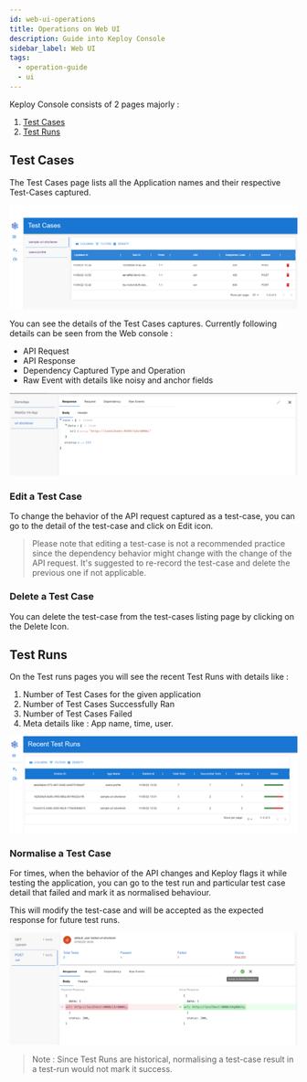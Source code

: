 ```yaml
---
id: web-ui-operations
title: Operations on Web UI
description: Guide into Keploy Console
sidebar_label: Web UI
tags:
  - operation-guide
  - ui
---
```


Keploy Console consists of 2 pages majorly :

1. [Test Cases](/docs/operation/web-ui-operations/#test-cases)
2. [Test Runs](/docs/operation/web-ui-operations/#test-runs)

## Test Cases

The Test Cases page lists all the Application names and their respective Test-Cases captured.

![test case page](../../static/img/test-case-page1.png)

You can see the details of the Test Cases captures. Currently following details can be seen from the Web console :

- API Request
- API Response
- Dependency Captured Type and Operation
- Raw Event with details like noisy and anchor fields

![test case detail](../../static/img/test-case-detail.png)

### Edit a Test Case

To change the behavior of the API request captured as a test-case, you can go to the detail of the test-case and click on Edit icon.

> Please note that editing a test-case is not a recommended practice since the dependency behavior might change with the change
> of the API request. It's suggested to re-record the test-case and delete the previous one if not applicable.

### Delete a Test Case

You can delete the test-case from the test-cases listing page by clicking on the Delete Icon.

## Test Runs

On the Test runs pages you will see the recent Test Runs with details like :

1. Number of Test Cases for the given application
2. Number of Test Cases Successfully Ran
3. Number of Test Cases Failed
4. Meta details like : App name, time, user.

![test run page](../../static/img/test-run-page1.png)

### Normalise a Test Case

For times, when the behavior of the API changes and Keploy flags it while testing the application, you can
go to the test run and particular test case detail that failed and mark it as normalised behaviour.

This will modify the test-case and will be accepted as the expected response for future test runs.

![normalise](../../static/img/normalise-test-case.png)

> Note : Since Test Runs are historical, normalising a test-case result in a test-run would not mark it success.
